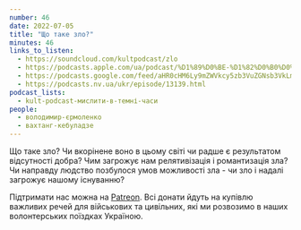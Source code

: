 ```yaml
---
number: 46
date: 2022-07-05
title: "Що таке зло?"
minutes: 46
links_to_listen:
  - https://soundcloud.com/kultpodcast/zlo
  - https://podcasts.apple.com/ua/podcast/%D1%89%D0%BE-%D1%82%D0%B0%D0%BA%D0%B5-%D0%B7%D0%BB%D0%BE/id1581339249?i=1000568843379
  - https://podcasts.google.com/feed/aHR0cHM6Ly9mZWVkcy5zb3VuZGNsb3VkLmNvbS91c2Vycy9zb3VuZGNsb3VkOnVzZXJzOjg5MjM3MjAyNy9zb3VuZHMucnNz/episode/dGFnOnNvdW5kY2xvdWQsMjAxMDp0cmFja3MvMTI5OTc4NzA4Nw
  - https://podcasts.nv.ua/ukr/episode/13139.html
podcast_lists:
  - kult-podcast-мислити-в-темні-часи
people:
  - володимир-єрмоленко
  - вахтанг-кебуладзе
---
```


Що таке зло? Чи вкорінене воно в цьому світі чи радше є результатом відсутності
добра? Чим загрожує нам релятивізація і романтизація зла? Чи направду людство
позбулося умов можливості зла - чи зло і надалі загрожує нашому існуванню?

Підтримати нас можна на [Patreon][1]. Всі донати йдуть на
купівлю важливих речей для військових та цивільних, які ми розвозимо в наших
волонтерських поїздках Україною.

[1]: https://patreon.com/kultpodcast
